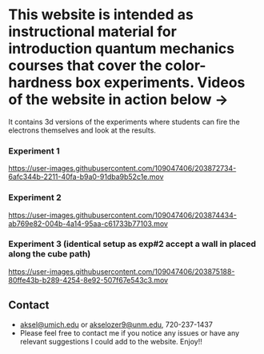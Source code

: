 # This website is intended as instructional material for introduction quantum mechanics courses that cover the color-hardness box experiments. Videos of the website in action below ->
It contains 3d versions of the experiments where students can fire the electrons themselves and look at the results.

### Experiment 1
https://user-images.githubusercontent.com/109047406/203872734-6afc344b-2211-40fa-b9a0-91dba9b52c1e.mov

### Experiment 2
https://user-images.githubusercontent.com/109047406/203874434-ab769e82-004b-4a14-95aa-c61733b77103.mov

### Experiment 3 (identical setup as exp#2 accept a wall in placed along the cube path)
https://user-images.githubusercontent.com/109047406/203875188-80ffe43b-b289-4254-8e92-507f67e543c3.mov

## Contact
- aksel@umich.edu or akselozer9@unm.edu, 720-237-1437
- Please feel free to contact me if you notice any issues or have any relevant suggestions I could add to the website. Enjoy!!
